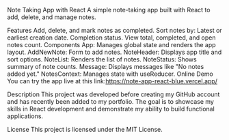 Note Taking App with React
A simple note-taking app built with React to add, delete, and manage notes.

Features
Add, delete, and mark notes as completed.
Sort notes by:
Latest or earliest creation date.
Completion status.
View total, completed, and open notes count.
Components
App: Manages global state and renders the app layout.
AddNewNote: Form to add notes.
NoteHeader: Displays app title and sort options.
NoteList: Renders the list of notes.
NoteStatus: Shows summary of note counts.
Message: Displays messages like "No notes added yet."
NotesContext: Manages state with useReducer.
Online Demo
You can try the app live at this link:https://note-app-react-blue.vercel.app/


Description
This project was developed before creating my GitHub account and has recently been added to my portfolio. The goal is to showcase my skills in React development and demonstrate my ability to build functional applications.

License
This project is licensed under the MIT License.


